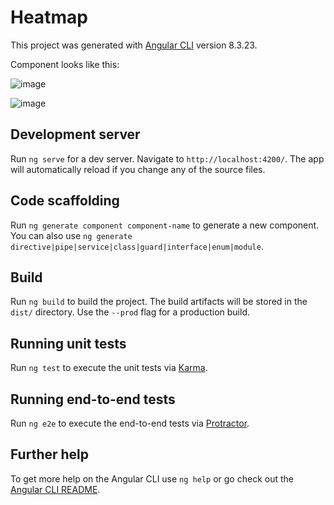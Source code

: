 # Heatmap

This project was generated with [Angular CLI](https://github.com/angular/angular-cli) version 8.3.23.

Component looks like this:

![image](https://user-images.githubusercontent.com/46551076/180678396-a48664a6-e7ad-4fa2-a4f2-4b3bdfc2d59c.png)


![image](https://user-images.githubusercontent.com/46551076/180678452-9834cea6-c09c-443e-8efb-69f01568cc5e.png)


## Development server

Run `ng serve` for a dev server. Navigate to `http://localhost:4200/`. The app will automatically reload if you change any of the source files.

## Code scaffolding

Run `ng generate component component-name` to generate a new component. You can also use `ng generate directive|pipe|service|class|guard|interface|enum|module`.

## Build

Run `ng build` to build the project. The build artifacts will be stored in the `dist/` directory. Use the `--prod` flag for a production build.

## Running unit tests

Run `ng test` to execute the unit tests via [Karma](https://karma-runner.github.io).

## Running end-to-end tests

Run `ng e2e` to execute the end-to-end tests via [Protractor](http://www.protractortest.org/).

## Further help

To get more help on the Angular CLI use `ng help` or go check out the [Angular CLI README](https://github.com/angular/angular-cli/blob/master/README.md).
